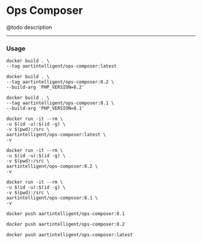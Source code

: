 # Ops Composer

@todo description

---

### Usage

```shell
docker build . \
--tag aartintelligent/ops-composer:latest
```

```shell
docker build . \
--tag aartintelligent/ops-composer:8.2 \
--build-arg 'PHP_VERSION=8.2'
```

```shell
docker build . \
--tag aartintelligent/ops-composer:8.1 \
--build-arg 'PHP_VERSION=8.1'
```

```shell
docker run -it --rm \
-u $(id -u):$(id -g) \
-v $(pwd):/src \
aartintelligent/ops-composer:latest \
-v
```

```shell
docker run -it --rm \
-u $(id -u):$(id -g) \
-v $(pwd):/src \
aartintelligent/ops-composer:8.2 \
-v
```

```shell
docker run -it --rm \
-u $(id -u):$(id -g) \
-v $(pwd):/src \
aartintelligent/ops-composer:8.1 \
-v
```

```shell
docker push aartintelligent/ops-composer:8.1
```

```shell
docker push aartintelligent/ops-composer:8.2
```

```shell
docker push aartintelligent/ops-composer:latest
```
